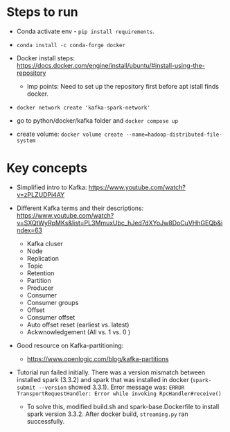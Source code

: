 # Steps to run

* Conda activate env - `pip install requirements`.

* `conda install -c conda-forge docker`

* Docker install steps: https://docs.docker.com/engine/install/ubuntu/#install-using-the-repository
    * Imp points: Need to set up the repository first before apt istall finds docker.

* `docker network create 'kafka-spark-network'` 
* go to python/docker/kafka folder and `docker compose up`
* create volume: `docker volume create --name=hadoop-distributed-file-system`



# Key concepts

* Simplified intro to Kafka: https://www.youtube.com/watch?v=zPLZUDPi4AY

* Different Kafka terms and their descriptions: https://www.youtube.com/watch?v=SXQtWyRpMKs&list=PL3MmuxUbc_hJed7dXYoJw8DoCuVHhGEQb&index=63
    * Kafka cluser
    * Node
    * Replication
    * Topic
    * Retention
    * Partition
    * Producer
    * Consumer
    * Consumer groups
    * Offset 
    * Consumer offset
    * Auto offset reset (earliest vs. latest)
    * Ackwnowledgement (All vs. 1  vs. 0 )

* Good resource on Kafka-partitioning:
    * https://www.openlogic.com/blog/kafka-partitions

* Tutorial run failed initially. There was a version mismatch between installed spark (3.3.2) and spark that was installed in docker (`spark-submit --version` showed 3.3.1). Error message was:
        `ERROR TransportRequestHandler: Error while invoking RpcHandler#receive()`

    * To solve this, modified build.sh and spark-base.Dockerfile to install spark version 3.3.2. After docker build, `streaming.py` ran successfully.